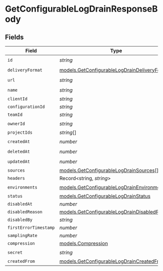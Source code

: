 # GetConfigurableLogDrainResponseBody


## Fields

| Field                                                                                              | Type                                                                                               | Required                                                                                           | Description                                                                                        |
| -------------------------------------------------------------------------------------------------- | -------------------------------------------------------------------------------------------------- | -------------------------------------------------------------------------------------------------- | -------------------------------------------------------------------------------------------------- |
| `id`                                                                                               | *string*                                                                                           | :heavy_check_mark:                                                                                 | N/A                                                                                                |
| `deliveryFormat`                                                                                   | [models.GetConfigurableLogDrainDeliveryFormat](../models/getconfigurablelogdraindeliveryformat.md) | :heavy_check_mark:                                                                                 | N/A                                                                                                |
| `url`                                                                                              | *string*                                                                                           | :heavy_check_mark:                                                                                 | N/A                                                                                                |
| `name`                                                                                             | *string*                                                                                           | :heavy_check_mark:                                                                                 | N/A                                                                                                |
| `clientId`                                                                                         | *string*                                                                                           | :heavy_minus_sign:                                                                                 | N/A                                                                                                |
| `configurationId`                                                                                  | *string*                                                                                           | :heavy_minus_sign:                                                                                 | N/A                                                                                                |
| `teamId`                                                                                           | *string*                                                                                           | :heavy_minus_sign:                                                                                 | N/A                                                                                                |
| `ownerId`                                                                                          | *string*                                                                                           | :heavy_check_mark:                                                                                 | N/A                                                                                                |
| `projectIds`                                                                                       | *string*[]                                                                                         | :heavy_minus_sign:                                                                                 | N/A                                                                                                |
| `createdAt`                                                                                        | *number*                                                                                           | :heavy_check_mark:                                                                                 | N/A                                                                                                |
| `deletedAt`                                                                                        | *number*                                                                                           | :heavy_check_mark:                                                                                 | N/A                                                                                                |
| `updatedAt`                                                                                        | *number*                                                                                           | :heavy_check_mark:                                                                                 | N/A                                                                                                |
| `sources`                                                                                          | [models.GetConfigurableLogDrainSources](../models/getconfigurablelogdrainsources.md)[]             | :heavy_minus_sign:                                                                                 | N/A                                                                                                |
| `headers`                                                                                          | Record<string, *string*>                                                                           | :heavy_minus_sign:                                                                                 | N/A                                                                                                |
| `environments`                                                                                     | [models.GetConfigurableLogDrainEnvironments](../models/getconfigurablelogdrainenvironments.md)[]   | :heavy_check_mark:                                                                                 | N/A                                                                                                |
| `status`                                                                                           | [models.GetConfigurableLogDrainStatus](../models/getconfigurablelogdrainstatus.md)                 | :heavy_minus_sign:                                                                                 | N/A                                                                                                |
| `disabledAt`                                                                                       | *number*                                                                                           | :heavy_minus_sign:                                                                                 | N/A                                                                                                |
| `disabledReason`                                                                                   | [models.GetConfigurableLogDrainDisabledReason](../models/getconfigurablelogdraindisabledreason.md) | :heavy_minus_sign:                                                                                 | N/A                                                                                                |
| `disabledBy`                                                                                       | *string*                                                                                           | :heavy_minus_sign:                                                                                 | N/A                                                                                                |
| `firstErrorTimestamp`                                                                              | *number*                                                                                           | :heavy_minus_sign:                                                                                 | N/A                                                                                                |
| `samplingRate`                                                                                     | *number*                                                                                           | :heavy_minus_sign:                                                                                 | N/A                                                                                                |
| `compression`                                                                                      | [models.Compression](../models/compression.md)                                                     | :heavy_minus_sign:                                                                                 | N/A                                                                                                |
| `secret`                                                                                           | *string*                                                                                           | :heavy_check_mark:                                                                                 | N/A                                                                                                |
| `createdFrom`                                                                                      | [models.GetConfigurableLogDrainCreatedFrom](../models/getconfigurablelogdraincreatedfrom.md)       | :heavy_minus_sign:                                                                                 | N/A                                                                                                |